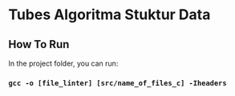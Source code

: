# Tubes Algoritma Stuktur Data

## How To Run

In the project folder, you can run:

### `gcc -o [file_linter] [src/name_of_files_c] -Iheaders`